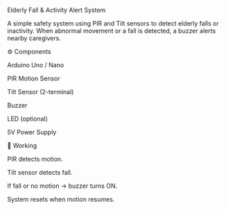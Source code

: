 Elderly Fall & Activity Alert System

A simple safety system using PIR and Tilt sensors to detect elderly falls or inactivity. When abnormal movement or a fall is detected, a buzzer alerts nearby caregivers.

⚙️ Components

Arduino Uno / Nano

PIR Motion Sensor

Tilt Sensor (2-terminal)

Buzzer

LED (optional)

5V Power Supply

🧠 Working

PIR detects motion.

Tilt sensor detects fall.

If fall or no motion → buzzer turns ON.

System resets when motion resumes.
